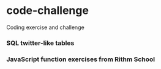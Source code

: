 # code-challenge
Coding exercise and challenge

### SQL twitter-like tables
### JavaScript function exercises from Rithm School
